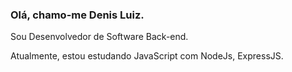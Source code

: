 ### Olá, chamo-me Denis Luiz.

Sou Desenvolvedor de Software Back-end.

Atualmente, estou estudando JavaScript com NodeJs, ExpressJS.

<!--
**denisquintasluiz/denisquintasluiz** is a ✨ _special_ ✨ repository because its `README.md` (this file) appears on your GitHub profile.

Here are some ideas to get you started:

- 🔭 I’m currently working on ...
- 🌱 I’m currently learning ...
- 👯 I’m looking to collaborate on ...
- 🤔 I’m looking for help with ...
- 💬 Ask me about ...
- 📫 How to reach me: ...
- 😄 Pronouns: ...
- ⚡ Fun fact: ...
-->
